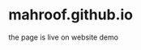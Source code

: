 # mahroof.github.io

the page is live on <a src="https://mahroof336.github.io/mahroof.github.io/">website demo</a>
